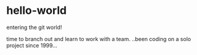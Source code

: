 # hello-world
entering the git world!

time to branch out and learn to work with a team.  ..been coding on a solo project since 1999...
